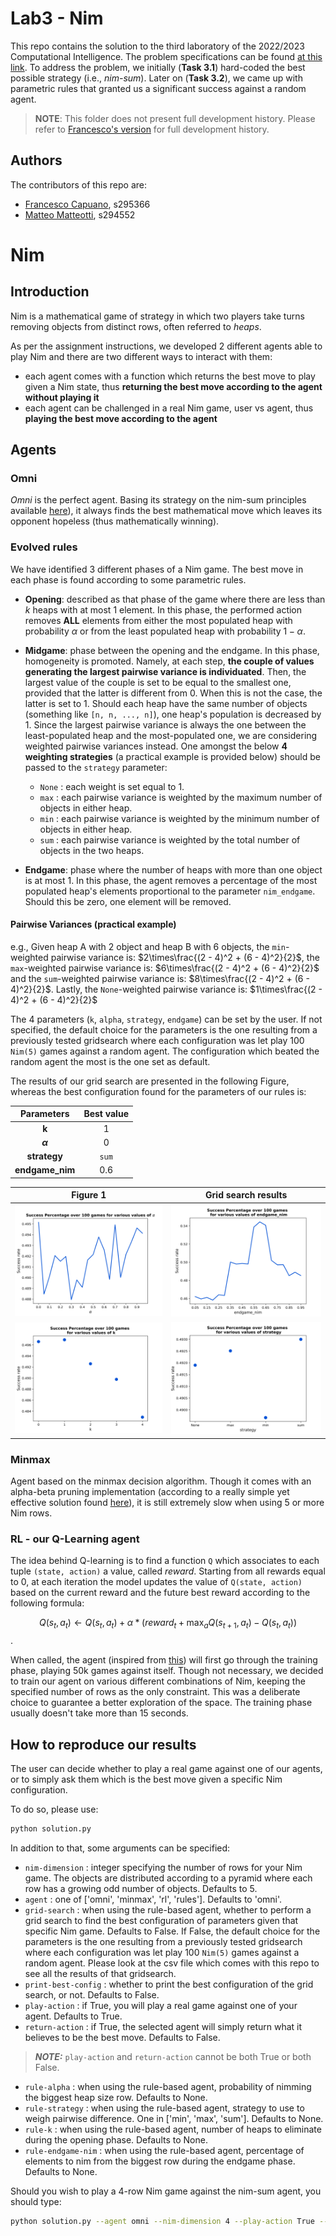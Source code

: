 # Lab3 - Nim
This repo contains the solution to the third laboratory of the 2022/2023 Computational Intelligence. The problem specifications can be found [at this link](https://github.com/squillero/computational-intelligence/blob/master/2022-23/lab3_nim.ipynb). To address the problem, we initially (**Task 3.1**) hard-coded the best possible strategy (i.e., *nim-sum*). Later on (**Task 3.2**), we came up with parametric rules that granted us a significant success against a random agent.
> **NOTE**: This folder does not present full development history. Please refer to [Francesco's version](https://github.com/fracapuano/NimAgent) for full development history.

## Authors
The contributors of this repo are:
* [Francesco Capuano](https://github.com/fracapuano/CompIntelligence_2022), s295366 
* [Matteo Matteotti](https://github.com/mttmtt31/compIntelligence_2022), s294552  

# Nim
## Introduction
Nim is a mathematical game of strategy in which two players take turns removing objects from distinct rows, often referred to *heaps*.

As per the assignment instructions, we developed 2 different agents able to play Nim and there are two different ways to interact with them:

- each agent comes with a function which returns the best move to play given a Nim state, thus **returning the best move according to the agent without playing it**
- each agent can be challenged in a real Nim game, user vs agent, thus **playing the best move according to the agent**

## Agents
### Omni
*Omni* is the perfect agent. Basing its strategy on the nim-sum principles available [here](https://en.wikipedia.org/wiki/Nim#Mathematical_theory)), it always finds the best mathematical move which leaves its opponent hopeless (thus mathematically winning). 

### Evolved rules
We have identified 3 different phases of a Nim game. The best move in each phase is found according to some parametric rules.

- **Opening**: described as that phase of the game where there are less than $k$ heaps with at most $1$ element. In this phase, the performed action removes **ALL** elements from either the most populated heap with probability $\alpha$ or from the least populated heap with probability $1 - \alpha$.

- **Midgame**: phase between the opening and the endgame. In this phase, homogeneity is promoted. Namely, at each step, **the couple of values generating the largest pairwise variance is individuated**. Then, the largest value of the couple is set to be equal to the smallest one, provided that the latter is different from 0. When this is not the case, the latter is set to 1. Should each heap have the same number of objects (something like `[n, n, ..., n]`), one heap's population is decreased by 1. Since the largest pairwise variance is always the one between the least-populated heap and the most-populated one, we are considering weighted pairwise variances instead. One amongst the below **4 weighting strategies** (a practical example is provided below) should be passed to the `strategy` parameter:

  - `None` : each weight is set equal to 1.
  - `max` : each pairwise variance is weighted by the maximum number of objects in either heap. 
  - `min` : each pairwise variance is weighted by the minimum number of objects in either heap.
  - `sum` : each pairwise variance is weighted by the total number of objects in the two heaps.

- **Endgame**: phase where the number of heaps with more than one object is at most 1. In this phase, the agent removes a percentage of the most populated heap's elements proportional to the parameter `nim_endgame`. Should this be zero, one element will be removed.

#### Pairwise Variances (practical example)
e.g., Given heap A with 2 object and heap B with 6 objects, the `min`-weighted pairwise variance is: 
$2\times\frac{(2 - 4)^2 + (6 - 4)^2}{2}$, the `max`-weighted pairwise variance is: 
$6\times\frac{(2 - 4)^2 + (6 - 4)^2}{2}$ and the `sum`-weighted pairwise variance is: 
$8\times\frac{(2 - 4)^2 + (6 - 4)^2}{2}$. Lastly, the `None`-weighted pairwise variance is: 
$1\times\frac{(2 - 4)^2 + (6 - 4)^2}{2}$

The 4 parameters (`k`, `alpha`, `strategy`, `endgame`) can be set by the user. If not specified, the default choice for the parameters is the one resulting from a previously tested gridsearch where each configuration was let play 100 `Nim(5)` games against a random agent. The configuration which beated the random agent the most is the one set as default. 

The results of our grid search are presented in the following Figure, whereas the best configuration found for the parameters of our rules is: 

| Parameters|Best value |
|:-------------------------:|:-------------------------:|
|**k**|1|
|**$\alpha$**|0|
|**strategy**|`sum`|
|**endgame_nim**|0.6|

|Figure 1 | Grid search results |
|:-------------------------:|:-------------------------:|
|![img](images/success_alpha.svg)|![img](images/success_endgamenim.svg)|
|![img](images/success_k.svg)|![img](images/success_strategy.svg)|

### Minmax
Agent based on the minmax decision algorithm. Though it comes with an alpha-beta pruning implementation (according to a really simple yet effective solution found [here](https://realpython.com/python-minimax-nim/#optimize-minimax-with-alpha-beta-pruning)), it is still extremely slow when using 5 or more Nim rows.

### RL - our Q-Learning agent
The idea behind Q-learning is to find a function `Q` which associates to each tuple `(state, action)` a value, called *reward*. Starting from all rewards equal to 0, at each iteration the model updates the value of `Q(state, action)` based on the current reward and the future best reward according to the following formula:

$$ Q(s_t, a_t) \leftarrow  Q(s_t, a_t) + \alpha * (reward_t + \max_aQ(s_{t+1}, a_t) - Q(s_t, a_t))$$.

When called, the agent (inspired from [this](https://github.com/Luigian/Nim)) will first go through the training phase, playing 50k games against itself. Though not necessary, we decided to train our agent on various different combinations of Nim, keeping the specified number of rows as the only constraint. This was a deliberate choice to guarantee a better exploration of the space.
The training phase usually doesn't take more than 15 seconds.


## How to reproduce our results
The user can decide whether to play a real game against one of our agents, or to simply ask them which is the best move given a specific Nim configuration.

To do so, please use:

```bash
python solution.py
```

In addition to that, some arguments can be specified:

- `nim-dimension` : integer specifying the number of rows for your Nim game. The objects are distributed according to a pyramid where each row has a growing odd number of objects. Defaults to 5.
- `agent` : one of ['omni', 'minmax', 'rl', 'rules']. Defaults to 'omni'.
- `grid-search` : when using the rule-based agent, whether to perform a grid search to find the best configuration of parameters given that specific Nim game. Defaults to False. If False, the default choice for the parameters is the one resulting from a previously tested gridsearch where each configuration was let play 100 `Nim(5)` games against a random agent. Please look at the csv file which comes with this repo to see all the results of that gridsearch.
- `print-best-config` : whether to print the best configuration of the grid search, or not. Defaults to False.
- `play-action` : if True, you will play a real game against one of your agent. Defaults to True.
- `return-action` : if True, the selected agent will simply return what it believes to be the best move. Defaults to False.
> **_NOTE:_** `play-action` and `return-action` cannot be both True or both False.
- `rule-alpha` : when using the rule-based agent, probability of nimming the biggest heap size row. Defaults to None.
- `rule-strategy` : when using the rule-based agent, strategy to use to weigh pairwise difference. One in ['min', 'max', 'sum']. Defaults to None.
- `rule-k` : when using the rule-based agent, number of heaps to eliminate during the opening phase. Defaults to None.
- `rule-endgame-nim` : when using the rule-based agent, percentage of elements to nim from the biggest row during the endgame phase. Defaults to None.

Should you wish to play a 4-row Nim game against the nim-sum agent, you should type:

```bash
python solution.py --agent omni --nim-dimension 4 --play-action True --return-action False
```
